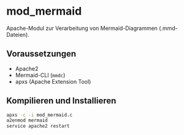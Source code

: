 # mod_mermaid

Apache-Modul zur Verarbeitung von Mermaid-Diagrammen (.mmd-Dateien).

## Voraussetzungen
- Apache2
- Mermaid-CLI (`mmdc`)
- apxs (Apache Extension Tool)

## Kompilieren und Installieren
```bash
apxs -c -i mod_mermaid.c
a2enmod mermaid
service apache2 restart
```